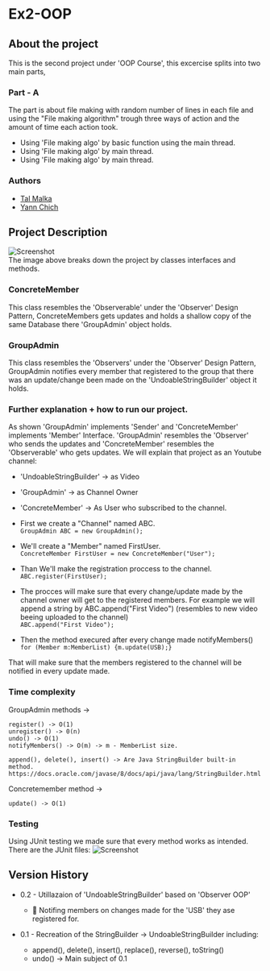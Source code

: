 # Ex2-OOP

## About the project
This is the second project under 'OOP Course', this excercise splits into two main parts,  
### Part - A
The part is about file making with random number of lines in each file and using the "File making algorithm" trough three ways of action and the amount of time each action took.   
   * Using 'File making algo' by basic function using the main thread.
   * Using 'File making algo' by main thread.
   * Using 'File making algo' by main thread.

### Authors
* [Tal Malka](https://github.com/TalMaIka)    
* [Yann Chich](https://github.com/yannchich)

 ## Project Description
 
 ![Screenshot](https://i.ibb.co/mJRbB2X/Diagram.png)     
 The image above breaks down the project by classes interfaces and methods.
 
 ### ConcreteMember
 This class resembles the 'Observerable' under the 'Observer' Design Pattern, ConcreteMembers gets updates and holds a shallow copy of the same Database there 'GroupAdmin' object holds.
 
 ### GroupAdmin
 This class resembles the 'Observers' under the 'Observer' Design Pattern, GroupAdmin notifies every member that registered to the group that there was an 
 update/change been made on the 'UndoableStringBuilder' object it holds.
 
 
 ### Further explanation + how to run our project.
 
 As shown 'GroupAdmin' implements 'Sender' and 'ConcreteMember' implements 'Member' Interface.
 'GroupAdmin' resembles the 'Observer' who sends the updates and 'ConcreteMember' resembles the 'Observerable' who gets updates.
 We will explain that project as an Youtube channel: 
 * 'UndoableStringBuilder' -> as Video   
 * 'GroupAdmin' -> as Channel Owner      
 * 'ConcreteMember' -> As User who subscribed to the channel.
 
 * First we create a "Channel" named ABC.      
   ```GroupAdmin ABC = new GroupAdmin();```
   
 *  We'll create a "Member" named FirstUser.     
 ```ConcreteMember FirstUser = new ConcreteMember("User");```  
   
   
 *  Than We'll make the registration proccess to the channel.    
 ```ABC.register(FirstUser);```

 * The procces will make sure that every change/update made by the channel owner will get to the registered members.
   For example we will append a string by ABC.append("First Video") (resembles to new video beeing uploaded to the channel)   
 ```ABC.append("First Video");```
   
 * Then the method execured after every change made notifyMembers()   
    ```for (Member m:MemberList) {m.update(USB);}```    
    
 That will make sure that the members registered to the channel will be notified in every update made.

### Time complexity
GroupAdmin methods ->
  ```
  register() -> O(1)
  unregister() -> 0(n)
  undo() -> O(1)
  notifyMembers() -> O(m) -> m - MemberList size.
  
  append(), delete(), insert() -> Are Java StringBuilder built-in method.
  https://docs.oracle.com/javase/8/docs/api/java/lang/StringBuilder.html
  ```
  
  Concretemember method ->    
  
  ```update() -> O(1)```


### Testing
Using JUnit testing we made sure that every method works as intended.   
There are the JUnit files:
![Screenshot](https://i.postimg.cc/vB4wGF4S/Tests.png)

## Version History

* 0.2 - Utillazaion of 'UndoableStringBuilder' based on 'Observer OOP'
    * :speech_balloon: Notifing members on changes made for the 'USB' they ase registered for.
    
* 0.1 - Recreation of the StringBuilder -> UndoableStringBuilder including:
    * append(), delete(), insert(), replace(), reverse(), toString()
    * undo() -> Main subject of 0.1
